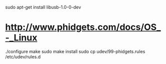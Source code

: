   sudo apt-get install libusb-1.0-0-dev
  # http://www.phidgets.com/docs/OS_-_Linux
 ./configure
  make
  sudo make install
  sudo cp udev/99-phidgets.rules /etc/udev/rules.d
